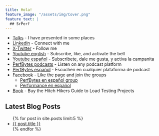 ```yaml
---
title: Hola!
feature_image: "/assets/img/Cover.png"
feature_text: |
  ## SrPerf
---
```


- [Talks](https://www.srperf.com/presenter/) - I have presented in some places
- [Linkedin](https://www.linkedin.com/in/leandromelendez/) - Connect with me
- [X-Twitter](https://twitter.com/SrPerf) - Follow me
- [Youtube english](https://www.youtube.com/@SrPerfEng?sub_confirmation=1) - Subscribe, like, and activate the bell
- [Youtube español](https://www.youtube.com/@SrPerfEsp?sub_confirmation=1) - Subscribete, dale me gusta, y activa la campanita
- [PerfBytes podcasts](https://www.perfbytes.com/) - Listen on any podcast platform
- [PerfBytes español](https://www.spreaker.com/show/perfbytes-esp) - Escuchen en cualquier plataforma de podcast
- [Facebook](https://www.facebook.com/srperformo) - Like the page and join the groups
  - [PerfBytes en español group](https://www.facebook.com/groups/PBytesEsp)
  - [Performance en español](https://www.facebook.com/groups/jmeterenespanol)
- [Book](https://amzn.to/37wqpyx) - Buy the Hitch Hikers Guide to Load Testing Projects

## Latest Blog Posts
<ul>
{% for post in site.posts limit:5 %}
<li>
<a href="{{ post.url }}">{{ post.title }}</a>
</li>
{% endfor %}
</ul>
